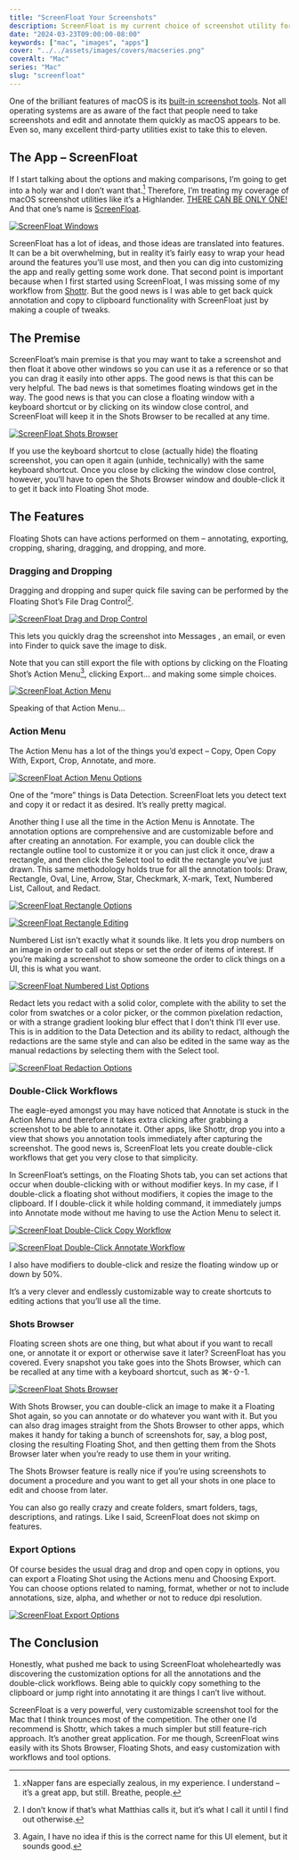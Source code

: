 ```yaml
---
title: "ScreenFloat Your Screenshots"
description: ScreenFloat is my current choice of screenshot utility for the Mac because of its functionality and customizability.
date: "2024-03-23T09:00:00-08:00"
keywords: ["mac", "images", "apps"]
cover: "../../assets/images/covers/macseries.png"
coverAlt: "Mac"
series: "Mac"
slug: "screenfloat"
---
```

One of the brilliant features of macOS is its [built-in screenshot tools](https://support.apple.com/guide/mac-help/take-a-screenshot-mh26782/mac). Not all operating systems are as aware of the fact that people need to take screenshots and edit and annotate them quickly as macOS appears to be. Even so, many excellent third-party utilities exist to take this to eleven.

## The App – ScreenFloat

If I start talking about the options and making comparisons, I’m going to get into a holy war and I don’t want that.[^1] Therefore, I’m treating my coverage of macOS screenshot utilities like it’s a Highlander. [THERE CAN BE ONLY ONE!](https://www.youtube.com/watch?v=sqcLjcSloXs) And that one’s name is [ScreenFloat](https://eternalstorms.at/ScreenFloat/).

[![ScreenFloat Windows](../../assets/images/posts/ScreenFloatWindows-4F8D9C4B-858B-4DC6-BB66-6C1ACECA303B.png)](/images/posts/ScreenFloatWindows-4F8D9C4B-858B-4DC6-BB66-6C1ACECA303B.jpg)

ScreenFloat has a lot of ideas, and those ideas are translated into features. It can be a bit overwhelming, but in reality it’s fairly easy to wrap your head around the features you’ll use most, and then you can dig into customizing the app and really getting some work done. That second point is important because when I first started using ScreenFloat, I was missing some of my workflow from [Shottr](https://shottr.cc). But the good news is I was able to get back quick annotation and copy to clipboard functionality with ScreenFloat just by making a couple of tweaks.

## The Premise

ScreenFloat’s main premise is that you may want to take a screenshot and then float it above other windows so you can use it as a reference or so that you can drag it easily into other apps. The good news is that this can be very helpful. The bad news is that sometimes floating windows get in the way. The good news is that you can close a floating window with a keyboard shortcut or by clicking on its window close control, and ScreenFloat will keep it in the Shots Browser to be recalled at any time.

[![ScreenFloat Shots Browser](../../assets/images/posts/ScreenFloatShotsBrowser-55AB0430-EE3E-45EE-815A-5ADDEDEE23D0.png)](/images/posts/ScreenFloatShotsBrowser-55AB0430-EE3E-45EE-815A-5ADDEDEE23D0.jpg)

If you use the keyboard shortcut to close (actually hide) the floating screenshot, you can open it again (unhide, technically) with the same keyboard shortcut. Once you close by clicking the window close control, however, you’ll have to open the Shots Browser window and double-click it to get it back into Floating Shot mode.

## The Features

Floating Shots can have actions performed on them – annotating, exporting, cropping, sharing, dragging, and dropping, and more.

### Dragging and Dropping

Dragging and dropping and super quick file saving can be performed by the Floating Shot’s File Drag Control[^2].

[![ScreenFloat Drag and Drop Control](../../assets/images/posts/ScreenFloatFileDragControl-9AED6C15-D7DE-45FD-9E3D-750856A8087C.png)](/images/posts/ScreenFloatFileDragControl-9AED6C15-D7DE-45FD-9E3D-750856A8087C.jpg)

This lets you quickly drag the screenshot into Messages , an email, or even into Finder to quick save the image to disk.

Note that you can still export the file with options by clicking on the Floating Shot’s Action Menu[^3], clicking Export… and making some simple choices.

[![ScreenFloat Action Menu](../../assets/images/posts/ScreenFloatActionsMenu-2ECE77A6-461C-4E1E-86F4-2B00A6523F12.png)](/images/posts/ScreenFloatActionsMenu-2ECE77A6-461C-4E1E-86F4-2B00A6523F12.jpg)

Speaking of that Action Menu…

### Action Menu

The Action Menu has a lot of the things you’d expect – Copy, Open Copy With, Export, Crop, Annotate, and more.

[![ScreenFloat Action Menu Options](../../assets/images/posts/ScreenFloatActionMenuOptions-FE2A90A0-139F-40CC-9DC4-C2330073BC13.png)](/images/posts/ScreenFloatActionMenuOptions-FE2A90A0-139F-40CC-9DC4-C2330073BC13.jpg)

One of the “more” things is Data Detection. ScreenFloat lets you detect text and copy it or redact it as desired. It’s really pretty magical.

Another thing I use all the time in the Action Menu is Annotate. The annotation options are comprehensive and are customizable before and after creating an annotation. For example, you can double click the rectangle outline tool to customize it or you can just click it once, draw a rectangle, and then click the Select tool to edit the rectangle you’ve just drawn. This same methodology holds true for all the annotation tools: Draw, Rectangle, Oval, Line, Arrow, Star, Checkmark, X-mark, Text, Numbered List, Callout, and Redact.

[![ScreenFloat Rectangle Options](../../assets/images/posts/ScreenFloatRectangleOptions-FE2A90A0-139F-40CC-9DC4-C2330073BC13.png)](/images/posts/ScreenFloatRectangleOptions-FE2A90A0-139F-40CC-9DC4-C2330073BC13.jpg)

[![ScreenFloat Rectangle Editing](../../assets/images/posts/ScreenFloatRectangleEdit-FE2A90A0-139F-40CC-9DC4-C2330073BC13.png)](/images/posts/ScreenFloatRectangleEdit-FE2A90A0-139F-40CC-9DC4-C2330073BC13.jpg)

Numbered List isn’t exactly what it sounds like. It lets you drop numbers on an image in order to call out steps or set the order of items of interest. If you’re making a screenshot to show someone the order to click things on a UI, this is what you want.

[![ScreenFloat Numbered List Options](../../assets/images/posts/ScreenFloatNumberedListOptions-FE2A90A0-139F-40CC-9DC4-C2330073BC13.png)](/images/posts/ScreenFloatNumberedListOptions-FE2A90A0-139F-40CC-9DC4-C2330073BC13.jpg)

Redact lets you redact with a solid color, complete with the ability to set the color from swatches or a color picker, or the common pixelation redaction, or with a strange gradient looking blur effect that I don’t think I’ll ever use. This is in addition to the Data Detection and its ability to redact, although the redactions are the same style and can also be edited in the same way as the manual redactions by selecting them with the Select tool.

[![ScreenFloat Redaction Options](../../assets/images/posts/ScreenFloatRedactionOptions-FE2A90A0-139F-40CC-9DC4-C2330073BC13.png)](/images/posts/ScreenFloatRedactionOptions-FE2A90A0-139F-40CC-9DC4-C2330073BC13.jpg)

### Double-Click Workflows

The eagle-eyed amongst you may have noticed that Annotate is stuck in the Action Menu and therefore it takes extra clicking after grabbing a screenshot to be able to annotate it. Other apps, like Shottr, drop you into a view that shows you annotation tools immediately after capturing the screenshot. The good news is, ScreenFloat lets you create double-click workflows that get you very close to that simplicity.

In ScreenFloat’s settings, on the Floating Shots tab, you can set actions that occur when double-clicking with or without modifier keys. In my case, if I double-click a floating shot without modifiers, it copies the image to the clipboard. If I double-click it while holding command, it immediately jumps into Annotate mode without me having to use the Action Menu to select it.

[![ScreenFloat Double-Click Copy Workflow](../../assets/images/posts/ScreenFloatDoubleClickCopy-80722AEE-BA3C-494F-A87C-159C12409F23.png)](/images/posts/ScreenFloatDoubleClickCopy-80722AEE-BA3C-494F-A87C-159C12409F23.jpg)

[![ScreenFloat Double-Click Annotate Workflow](../../assets/images/posts/ScreenFloatDoubleClickCommandAnnotate-80722AEE-BA3C-494F-A87C-159C12409F23.png)](/images/posts/ScreenFloatDoubleClickCommandAnnotate-80722AEE-BA3C-494F-A87C-159C12409F23.jpg)

I also have modifiers to double-click and resize the floating window up or down by 50%.

It’s a very clever and endlessly customizable way to create shortcuts to editing actions that you’ll use all the time.

### Shots Browser

Floating screen shots are one thing, but what about if you want to recall one, or annotate it or export or otherwise save it later? ScreenFloat has you covered. Every snapshot you take goes into the Shots Browser, which can be recalled at any time with a keyboard shortcut, such as ⌘-⇧-1.

[![ScreenFloat Shots Browser](../../assets/images/posts/ScreenFloatShotsBrowser-26F5E562-4B9A-4B3F-9983-47AB28B53C57.png)](/images/posts/ScreenFloatShotsBrowser-26F5E562-4B9A-4B3F-9983-47AB28B53C57.jpg)

With Shots Browser, you can double-click an image to make it a Floating Shot again, so you can annotate or do whatever you want with it. But you can also drag images straight from the Shots Browser to other apps, which makes it handy for taking a bunch of screenshots for, say, a blog post, closing the resulting Floating Shot, and then getting them from the Shots Browser later when you’re ready to use them in your writing.

The Shots Browser feature is really nice if you’re using screenshots to document a procedure and you want to get all your shots in one place to edit and choose from later.

You can also go really crazy and create folders, smart folders, tags, descriptions, and ratings. Like I said, ScreenFloat does not skimp on features.

### Export Options

Of course besides the usual drag and drop and open copy in options, you can export a Floating Shot using the Actions menu and Choosing Export. You can choose options related to naming, format, whether or not to include annotations, size, alpha, and whether or not to reduce dpi resolution.

[![ScreenFloat Export Options](../../assets/images/posts/ScreenFloatExportOptions-7116AD16-65C1-4F59-8FDC-1E1DC8EAFDB8.png)](/images/posts/ScreenFloatExportOptions-7116AD16-65C1-4F59-8FDC-1E1DC8EAFDB8.jpg)

## The Conclusion

Honestly, what pushed me back to using ScreenFloat wholeheartedly was discovering the customization options for all the annotations and the double-click workflows. Being able to quickly copy something to the clipboard or jump right into annotating it are things I can’t live without.

ScreenFloat is a very powerful, very customizable screenshot tool for the Mac that I think trounces most of the competition. The other one I’d recommend is Shottr, which takes a much simpler but still feature-rich approach. It’s another great application. For me though, ScreenFloat wins easily with its Shots Browser, Floating Shots, and easy customization with workflows and tool options.

[^1]: xNapper fans are especially zealous, in my experience. I understand – it’s a great app, but still. Breathe, people.
[^2]: I don’t know if that’s what Matthias calls it, but it’s what I call it until I find out otherwise.
[^3]: Again, I have no idea if this is the correct name for this UI element, but it sounds good.
